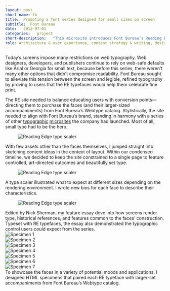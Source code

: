 ```yaml
---
layout: post
short-name: fb
title:  Promoting a font series designed for small sizes on screen
subtitle:  Font Bureau
date:   2012-07-01
categories:   project
short-description:   "This microsite introduces Font Bureau’s Reading Edge™ (RE) series, a first-of-its-kind group of typefaces designed from scratch to serve highly readable small text on screen. The site aims to impart a deeper understanding of the anatomy of readable type while directing users to purchase the fonts."
role: Architecture & user experience, content strategy & writing, design concept, front-end development
---
```


Today’s screens impose many restrictions on web typography. Web designers, developers, and publishers continue to rely on web-safe defaults like Arial or Georgia for small text, because before this series, there weren’t many other options that didn’t compromise readability. Font Bureau sought to alleviate this tension between the screen and legible, refined typography by proving to users that the RE typefaces would help them celebrate fine print.

The RE site needed to balance educating users with conversion points—directing them to purchase the faces (and their larger-sized accompaniments) from Font Bureau’s Webtype catalog. Stylistically, the site needed to align with Font Bureau’s brand, standing in harmony with a series of other [typographic](http://georgiaverdana.com/) [microsites](http://www.fontbureau.com/nhg/) the company had launched. Most of all, small type had to be the hero.

<div class="fig-with-cap">
  <figure class="scrollable full-width-image"><img src="../../../../a/img/re-01.jpg" alt="Reading Edge type scaler"></figure>
  <figcaption class="caption">With few assets other than the faces themselves, I jumped straight into sketching content ideas in the context of layout. Within our condensed timeline, we decided to keep the site constrained to a single page to feature controlled, art-directed outcomes and beautifully set type.</figcaption>
</div>

<div class="fig-with-cap">
  <figure class="scrollable full-width-image"><img src="../../../../a/img/re-02.jpg" alt="Reading Edge type scaler"></figure>
  <figcaption class="caption">A type scaler illustrated what to expect at different sizes depending on the rendering environment. I wrote new bios for each face to describe their characteristics.</figcaption>
</div>

<div class="fig-with-cap">
  <figure class="scrollable full-width-image"><img src="../../../../a/img/re-03.jpg" alt="Reading Edge type scaler"></figure>
  <figcaption class="caption">Edited by Nick Sherman, my feature essay dove into how screens render type, historical references, and features common to the faces’ construction. Typeset with RE typefaces, the essay also demonstrated the typographic control users could expect from the series.</figcaption>
</div>

<div class="fig-with-cap">
  <div class="carousel">
    <div><img data-lazy="../../../../a/img/re-04-01.png" alt="Specimen 1"></div>
    <div><img data-lazy="../../../../a/img/re-04-02.png" alt="Specimen 2"></div>
    <div><img data-lazy="../../../../a/img/re-04-03.png" alt="Specimen 3"></div>
    <div><img data-lazy="../../../../a/img/re-04-04.png" alt="Specimen 4"></div>
    <div><img data-lazy="../../../../a/img/re-04-05.png" alt="Specimen 5"></div>
    <div><img data-lazy="../../../../a/img/re-04-06.png" alt="Specimen 6"></div>
    <div><img data-lazy="../../../../a/img/re-04-07.png" alt="Specimen 7"></div>
  </div>
  <div class="caption">
    <div class="carousel-arrows"></div>
    <figcaption>To showcase the faces in a variety of potential moods and applications, I designed HTML specimens that paired each RE typeface with larger-set accompaniments from Font Bureau’s Webtype catalog.</figcaption>
  </div>
</div>
